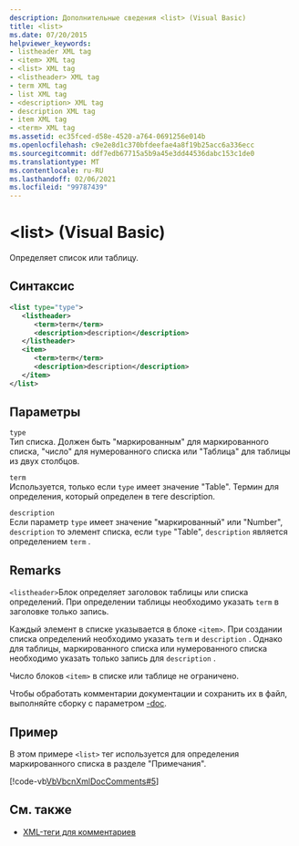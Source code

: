 ```yaml
---
description: Дополнительные сведения <list> (Visual Basic)
title: <list>
ms.date: 07/20/2015
helpviewer_keywords:
- listheader XML tag
- <item> XML tag
- <list> XML tag
- <listheader> XML tag
- term XML tag
- list XML tag
- <description> XML tag
- description XML tag
- item XML tag
- <term> XML tag
ms.assetid: ec35fced-d58e-4520-a764-0691256e014b
ms.openlocfilehash: c9e2e8d1c370bfdeefae4a8f19b25acc6a336ecc
ms.sourcegitcommit: ddf7edb67715a5b9a45e3dd44536dabc153c1de0
ms.translationtype: MT
ms.contentlocale: ru-RU
ms.lasthandoff: 02/06/2021
ms.locfileid: "99787439"
---
```

# <a name="list-visual-basic"></a>\<list> (Visual Basic)

Определяет список или таблицу.  
  
## <a name="syntax"></a>Синтаксис  
  
```xml  
<list type="type">  
   <listheader>  
      <term>term</term>  
      <description>description</description>  
   </listheader>  
   <item>  
      <term>term</term>  
      <description>description</description>  
   </item>  
</list>  
```  
  
## <a name="parameters"></a>Параметры  

 `type`  
 Тип списка. Должен быть "маркированным" для маркированного списка, "число" для нумерованного списка или "Таблица" для таблицы из двух столбцов.  
  
 `term`  
 Используется, только если `type` имеет значение "Table". Термин для определения, который определен в теге description.  
  
 `description`  
 Если параметр `type` имеет значение "маркированный" или "Number", `description` то элемент списка, если `type` "Table", `description` является определением `term` .  
  
## <a name="remarks"></a>Remarks  

 `<listheader>`Блок определяет заголовок таблицы или списка определений. При определении таблицы необходимо указать `term` в заголовке только запись.  
  
 Каждый элемент в списке указывается в блоке `<item>`. При создании списка определений необходимо указать `term` и `description` . Однако для таблицы, маркированного списка или нумерованного списка необходимо указать только запись для `description` .  
  
 Число блоков `<item>` в списке или таблице не ограничено.  
  
 Чтобы обработать комментарии документации и сохранить их в файл, выполняйте сборку с параметром [-doc](../../reference/command-line-compiler/doc.md).  
  
## <a name="example"></a>Пример  

 В этом примере `<list>` тег используется для определения маркированного списка в разделе "Примечания".  
  
 [!code-vb[VbVbcnXmlDocComments#5](~/samples/snippets/visualbasic/VS_Snippets_VBCSharp/VbVbcnXmlDocComments/VB/Class1.vb#5)]  
  
## <a name="see-also"></a>См. также

- [XML-теги для комментариев](index.md)
